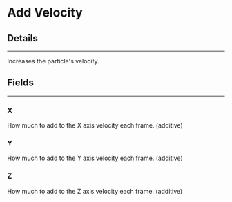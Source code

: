 # Add Velocity

## Details

---

Increases the particle's velocity.

## Fields

---

### X

How much to add to the X axis velocity each frame. (additive)

### Y

How much to add to the Y axis velocity each frame. (additive)

### Z

How much to add to the Z axis velocity each frame. (additive)
